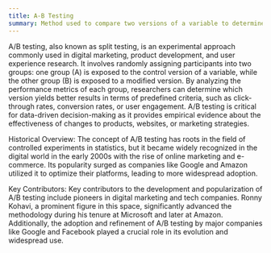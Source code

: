 ```yaml
---
title: A-B Testing
summary: Method used to compare two versions of a variable to determine which one performs better in achieving a specific outcome.
---
```

A/B testing, also known as split testing, is an experimental approach commonly used in digital marketing, product development, and user experience research. It involves randomly assigning participants into two groups: one group (A) is exposed to the control version of a variable, while the other group (B) is exposed to a modified version. By analyzing the performance metrics of each group, researchers can determine which version yields better results in terms of predefined criteria, such as click-through rates, conversion rates, or user engagement. A/B testing is critical for data-driven decision-making as it provides empirical evidence about the effectiveness of changes to products, websites, or marketing strategies.

Historical Overview:
The concept of A/B testing has roots in the field of controlled experiments in statistics, but it became widely recognized in the digital world in the early 2000s with the rise of online marketing and e-commerce. Its popularity surged as companies like Google and Amazon utilized it to optimize their platforms, leading to more widespread adoption.

Key Contributors:
Key contributors to the development and popularization of A/B testing include pioneers in digital marketing and tech companies. Ronny Kohavi, a prominent figure in this space, significantly advanced the methodology during his tenure at Microsoft and later at Amazon. Additionally, the adoption and refinement of A/B testing by major companies like Google and Facebook played a crucial role in its evolution and widespread use.